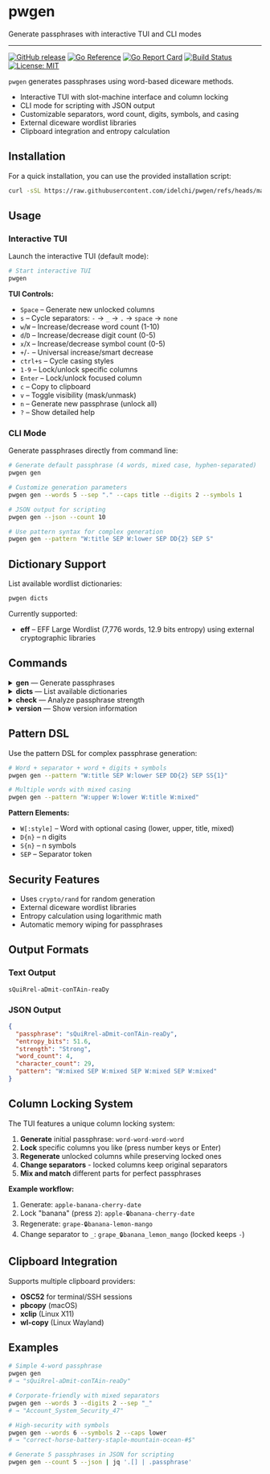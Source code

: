 # pwgen

Generate passphrases with interactive TUI and CLI modes

---

[![GitHub release](https://img.shields.io/github/v/release/idelchi/pwgen)](https://github.com/idelchi/pwgen/releases)
[![Go Reference](https://pkg.go.dev/badge/github.com/idelchi/pwgen.svg)](https://pkg.go.dev/github.com/idelchi/pwgen)
[![Go Report Card](https://goreportcard.com/badge/github.com/idelchi/pwgen)](https://goreportcard.com/report/github.com/idelchi/pwgen)
[![Build Status](https://github.com/idelchi/pwgen/actions/workflows/github-actions.yml/badge.svg)](https://github.com/idelchi/pwgen/actions/workflows/github-actions.yml/badge.svg)
[![License: MIT](https://img.shields.io/badge/License-MIT-yellow.svg)](https://opensource.org/licenses/MIT)

`pwgen` generates passphrases using word-based diceware methods.

- Interactive TUI with slot-machine interface and column locking
- CLI mode for scripting with JSON output
- Customizable separators, word count, digits, symbols, and casing
- External diceware wordlist libraries
- Clipboard integration and entropy calculation

## Installation

For a quick installation, you can use the provided installation script:

```sh
curl -sSL https://raw.githubusercontent.com/idelchi/pwgen/refs/heads/main/install.sh | sh -s -- -d ~/.local/bin
```

## Usage

### Interactive TUI

Launch the interactive TUI (default mode):

```sh
# Start interactive TUI
pwgen
```

**TUI Controls:**

- `Space` – Generate new unlocked columns
- `s` – Cycle separators: `-` → `_` → `.` → `space` → `none`
- `w`/`W` – Increase/decrease word count (1-10)
- `d`/`D` – Increase/decrease digit count (0-5)
- `x`/`X` – Increase/decrease symbol count (0-5)
- `+`/`-` – Universal increase/smart decrease
- `ctrl+s` – Cycle casing styles
- `1-9` – Lock/unlock specific columns
- `Enter` – Lock/unlock focused column
- `c` – Copy to clipboard
- `v` – Toggle visibility (mask/unmask)
- `n` – Generate new passphrase (unlock all)
- `?` – Show detailed help

### CLI Mode

Generate passphrases directly from command line:

```sh
# Generate default passphrase (4 words, mixed case, hyphen-separated)
pwgen gen
```

```sh
# Customize generation parameters
pwgen gen --words 5 --sep "." --caps title --digits 2 --symbols 1
```

```sh
# JSON output for scripting
pwgen gen --json --count 10
```

```sh
# Use pattern syntax for complex generation
pwgen gen --pattern "W:title SEP W:lower SEP DD{2} SEP S"
```

## Dictionary Support

List available wordlist dictionaries:

```sh
pwgen dicts
```

Currently supported:

- **eff** – EFF Large Wordlist (7,776 words, 12.9 bits entropy) using external cryptographic libraries

## Commands

<details>
<summary><strong>gen</strong> — Generate passphrases</summary>

- **Usage:** `pwgen gen [flags]`
- **Flags:**
  - `--words, -w <int>` – Number of words (default: 4)
  - `--digits <int>` – Number of digits (default: 0)
  - `--symbols <int>` – Number of symbols (default: 0)
  - `--sep <string>` – Separator between tokens (default: "-")
  - `--caps <string>` – Casing style: lower, upper, title, mixed (default: "mixed")
  - `--dict <string>` – Dictionary to use (default: "eff")
  - `--pattern <string>` – Custom pattern DSL
  - `--count <int>` – Number of passphrases to generate (default: 1)
  - `--json` – Output in JSON format
  - `--copy` – Copy to clipboard
  - `--kebab` – Use kebab-case separators
  - `--snake` – Use snake_case separators
  - `--camel` – Use camelCase (no separators)

</details>

<details>
<summary><strong>dicts</strong> — List available dictionaries</summary>

- **Usage:** `pwgen dicts`

</details>

<details>
<summary><strong>check</strong> — Analyze passphrase strength</summary>

- **Usage:** `pwgen check [passphrase]`
- **Flags:**
  - `--json` – Output analysis in JSON format

</details>

<details>
<summary><strong>version</strong> — Show version information</summary>

- **Usage:** `pwgen version`

</details>

## Pattern DSL

Use the pattern DSL for complex passphrase generation:

```sh
# Word + separator + word + digits + symbols
pwgen gen --pattern "W:title SEP W:lower SEP DD{2} SEP SS{1}"

# Multiple words with mixed casing
pwgen gen --pattern "W:upper W:lower W:title W:mixed"
```

**Pattern Elements:**

- `W[:style]` – Word with optional casing (lower, upper, title, mixed)
- `D{n}` – n digits
- `S{n}` – n symbols
- `SEP` – Separator token

## Security Features

- Uses `crypto/rand` for random generation
- External diceware wordlist libraries
- Entropy calculation using logarithmic math
- Automatic memory wiping for passphrases

## Output Formats

### Text Output

```text
sQuiRrel-aDmit-conTAin-reaDy
```

### JSON Output

```json
{
  "passphrase": "sQuiRrel-aDmit-conTAin-reaDy",
  "entropy_bits": 51.6,
  "strength": "Strong",
  "word_count": 4,
  "character_count": 29,
  "pattern": "W:mixed SEP W:mixed SEP W:mixed SEP W:mixed"
}
```

## Column Locking System

The TUI features a unique column locking system:

1. **Generate** initial passphrase: `word-word-word-word`
2. **Lock** specific columns you like (press number keys or Enter)
3. **Regenerate** unlocked columns while preserving locked ones
4. **Change separators** - locked columns keep original separators
5. **Mix and match** different parts for perfect passphrases

**Example workflow:**

1. Generate: `apple-banana-cherry-date`
2. Lock "banana" (press `2`): `apple-🔒banana-cherry-date`
3. Regenerate: `grape-🔒banana-lemon-mango`
4. Change separator to `_`: `grape_🔒banana_lemon_mango` (locked keeps `-`)

## Clipboard Integration

Supports multiple clipboard providers:

- **OSC52** for terminal/SSH sessions
- **pbcopy** (macOS)
- **xclip** (Linux X11)
- **wl-copy** (Linux Wayland)

## Examples

```sh
# Simple 4-word passphrase
pwgen gen
# → "sQuiRrel-aDmit-conTAin-reaDy"

# Corporate-friendly with mixed separators
pwgen gen --words 3 --digits 2 --sep "_"
# → "Account_System_Security_47"

# High-security with symbols
pwgen gen --words 6 --symbols 2 --caps lower
# → "correct-horse-battery-staple-mountain-ocean-#$"

# Generate 5 passphrases in JSON for scripting
pwgen gen --count 5 --json | jq '.[] | .passphrase'
```
